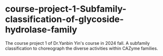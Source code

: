 # course-project-1-Subfamily-classification-of-glycoside-hydrolase-family
The course project 1 of Dr.Yanbin Yin's course in 2024 fall. A subfamily classification to choreograph the diverse activities within CAZyme families.
